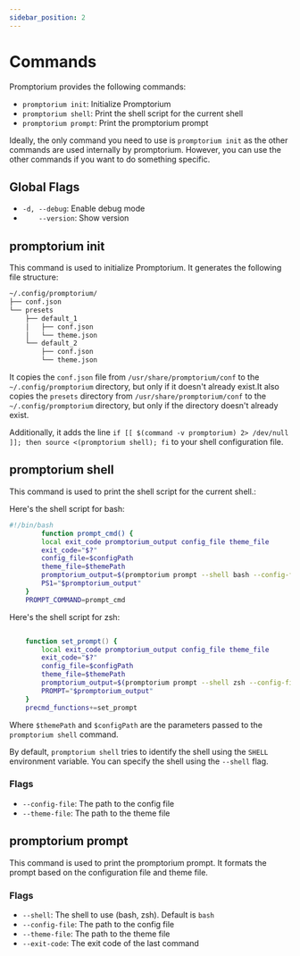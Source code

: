 ```yaml
---
sidebar_position: 2
---
```


# Commands

Promptorium provides the following commands:

- `promptorium init`: Initialize Promptorium
- `promptorium shell`: Print the shell script for the current shell
- `promptorium prompt`: Print the promptorium prompt

Ideally, the only command you need to use is `promptorium init` as the other commands are used internally by promptorium. However, you can use the other commands if you want to do something specific.

## Global Flags
- `-d, --debug`: Enable debug mode
- `    --version`: Show version

## promptorium init

This command is used to initialize Promptorium. It generates the following file structure:

```bash
~/.config/promptorium/
├── conf.json
└── presets
    ├── default_1
    │   ├── conf.json
    │   └── theme.json
    └── default_2
        ├── conf.json
        └── theme.json
```
It copies the `conf.json` file from `/usr/share/promptorium/conf` to the `~/.config/promptorium` directory, but only if it doesn't already exist.It also copies the `presets` directory from `/usr/share/promptorium/conf` to the `~/.config/promptorium` directory, but only if the directory doesn't already exist.

Additionally, it adds the line `if [[ $(command -v promptorium) 2> /dev/null ]]; then source <(promptorium shell); fi` to your shell configuration file.

## promptorium shell

This command is used to print the shell script for the current shell.:

Here's the shell script for bash:
```bash
#!/bin/bash
		function prompt_cmd() {
		local exit_code promptorium_output config_file theme_file
		exit_code="$?"
		config_file=$configPath 
		theme_file=$themePath  
		promptorium_output=$(promptorium prompt --shell bash --config-file "$config_file" --theme-file "$theme_file" --exit-code "$exit_code")
		PS1="$promptorium_output"
	}
	PROMPT_COMMAND=prompt_cmd
```

Here's the shell script for zsh:

```zsh

	function set_prompt() {
		local exit_code promptorium_output config_file theme_file
		exit_code="$?"
		config_file=$configPath
		theme_file=$themePath
		promptorium_output=$(promptorium prompt --shell zsh --config-file "$config_file" --theme-file "$theme_file" --exit-code "$exit_code")
		PROMPT="$promptorium_output"
	}
	precmd_functions+=set_prompt
```

Where `$themePath` and `$configPath` are the parameters passed to the `promptorium shell` command.

By default, `promptorium shell` tries to identify the shell using the `SHELL` environment variable. You can specify the shell using the `--shell` flag.

### Flags

- `--config-file`: The path to the config file
- `--theme-file`: The path to the theme file

## promptorium prompt

This command is used to print the promptorium prompt. It formats the prompt based on the configuration file and theme file.


### Flags

- `--shell`: The shell to use (bash, zsh). Default is `bash`
- `--config-file`: The path to the config file
- `--theme-file`: The path to the theme file
- `--exit-code`: The exit code of the last command